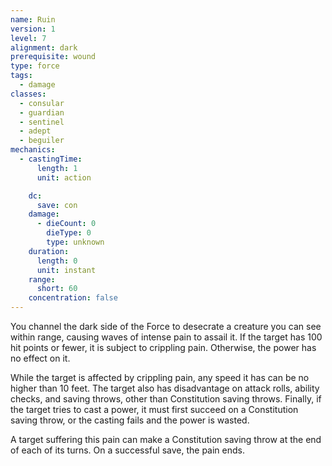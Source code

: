 ```yaml
---
name: Ruin
version: 1
level: 7
alignment: dark
prerequisite: wound
type: force
tags:
  - damage
classes:
  - consular
  - guardian
  - sentinel
  - adept
  - beguiler
mechanics:
  - castingTime:
      length: 1
      unit: action

    dc:
      save: con
    damage:
      - dieCount: 0
        dieType: 0
        type: unknown
    duration:
      length: 0
      unit: instant
    range:
      short: 60
    concentration: false
---
```

You channel the dark side of the Force to desecrate a creature you can see within range, causing waves of intense pain to assail it. If the target has 100 hit points or fewer, it is subject to crippling pain. Otherwise, the power has no effect on it. 

While the target is affected by crippling pain, any speed it has can be no higher than 10 feet. The target also has disadvantage on attack rolls, ability checks, and saving throws, other than Constitution saving throws. Finally, if the target tries to cast a power, it must first succeed on a Constitution saving throw, or the casting fails and the power is wasted.

A target suffering this pain can make a Constitution saving throw at the end of each of its turns. On a successful save, the pain ends.
    